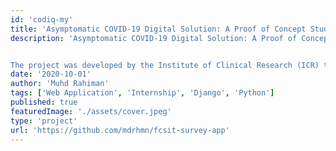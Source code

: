 ```yaml
---
id: 'codiq-my'
title: 'Asymptomatic COVID-19 Digital Solution: A Proof of Concept Study (CODIQ-My)'
description: 'Asymptomatic COVID-19 Digital Solution: A Proof of Concept Study (CODIQ-My) uses Internet of Medical Things (IOMT) and artificial intelligence (AI) to provide doctors with real-time information on the health status of home-quarantined patients, enabling doctors to provide fast and targeted treatment plans.


The project was developed by the Institute of Clinical Research (ICR) together with local and international collaborators to assist the Ministry Of Health, Malaysia (KKM) efforts in managing the COVID-19 pandemic.'
date: '2020-10-01'
author: 'Muhd Rahiman'
tags: ['Web Application', 'Internship', 'Django', 'Python']
published: true
featuredImage: './assets/cover.jpeg'
type: 'project'
url: 'https://github.com/mdrhmn/fcsit-survey-app'
---
```

